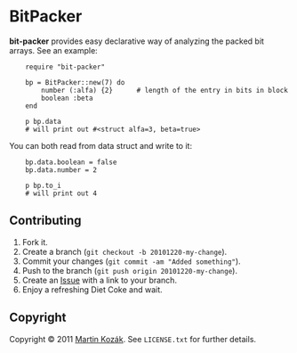 BitPacker
=========

**bit-packer** provides easy declarative way of analyzing the packed bit 
arrays. See an example:
        
        require "bit-packer"
        
        bp = BitPacker::new(7) do
            number (:alfa) {2}      # length of the entry in bits in block
            boolean :beta
        end
        
        p bp.data
        # will print out #<struct alfa=3, beta=true>
        
You can both read from data struct and write to it:

        bp.data.boolean = false
        bp.data.number = 2
        
        p bp.to_i
        # will print out 4

Contributing
------------

1. Fork it.
2. Create a branch (`git checkout -b 20101220-my-change`).
3. Commit your changes (`git commit -am "Added something"`).
4. Push to the branch (`git push origin 20101220-my-change`).
5. Create an [Issue][2] with a link to your branch.
6. Enjoy a refreshing Diet Coke and wait.

Copyright
---------

Copyright &copy; 2011 [Martin Kozák][3]. See `LICENSE.txt` for
further details.

[2]: http://github.com/martinkozak/bit-packer/issues
[3]: http://www.martinkozak.net/
